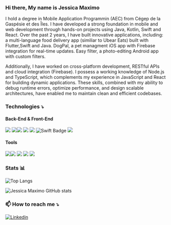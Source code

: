 ### Hi there, My name is Jessica Maximo 

 I hold a degree in Mobile Application Programmin (AEC) from Cégep de la Gaspésie et des Îles. I have developed a strong foundation in mobile and web development through hands-on projects using Java, Kotlin, Swift and React. Over the past 2 years, I have built innovative applications, including: a multi-language food delivery app (similiar to Ubear Eats) built with Flutter,Swift and Java. DogPal, a pet managment iOS app with Firebase integration for real-time updates. Easy filter, a photo-editing Android app with custom filters.

 Additionally, I have worked on cross-platform development, RESTful APIs and cloud integration (Firebase). I possess a working knowledge of Node.js and TypeScript, which complements my experience in JavaScript and React for building dynamic applications. These skills, combined with my ability to debug runtime errors, optimize performance, and design scalable architectures, have enabled me to maintain clean and efficient codebases.

### Technologies ⤵️

#### Back-End & Front-End

<img src="https://img.shields.io/badge/React-61DAFB?style=for-the-badge&logo=react&logoColor=black"/> <img src="https://img.shields.io/badge/JavaScript-F7DF1E?style=for-the-badge&logo=javascript&logoColor=black"/><img src="https://img.shields.io/badge/TypeScript-3178C6?style=for-the-badge&logo=typescript&logoColor=white"/> <img src="https://img.shields.io/badge/Java-ED8B00?style=for-the-badge&logo=openjdk&logoColor=white"/> <img src="https://img.shields.io/badge/Kotlin-0095D5?&style=for-the-badge&logo=kotlin&logoColor=white"/> <img src="https://img.shields.io/badge/Swift-F05138?style=for-the-badge&logo=swift&logoColor=white" alt="Swift Badge"/> <img src="https://img.shields.io/badge/Firebase-FFCA28?style=for-the-badge&logo=firebase&logoColor=black"/> 

#### Tools

<img src="https://img.shields.io/badge/VSCode-007ACC?style=for-the-badge&logo=visualstudiocode&logoColor=white"/><img src="https://img.shields.io/badge/Git-F05032?style=for-the-badge&logo=git&logoColor=white"/> <img src="https://img.shields.io/badge/GitHub-181717?style=for-the-badge&logo=github&logoColor=white"/> <img src="https://img.shields.io/badge/Android-3DDC84?style=for-the-badge&logo=android&logoColor=white"/> <img src="https://img.shields.io/badge/Xcode-1575F9?style=for-the-badge&logo=xcode&logoColor=white"/>




### Stats 📊 
 ![Top Langs](https://github-readme-stats.vercel.app/api/top-langs/?username=jessicamaximo23&layout=compact&theme=dracula)
 
 ![Jessica Maximo GitHub stats](https://github-readme-stats.vercel.app/api?username=jessicamaximo23&show_icons=true&theme=dracula)   

 
### 📫 How to reach me ⤵️

[![Linkedin](https://img.shields.io/badge/LinkedIn-0077B5?style=for-the-badge&logo=linkedin&logoColor=white)](https://www.linkedin.com/in/j%C3%A9ssicam%C3%A1ximo/) 


